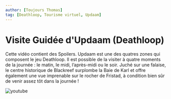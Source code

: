 ```yaml
---
author: [Toujours Thomas]
tag: [Deathloop, Tourisme virtuel, Updaam]
---
```


# Visite Guidée d'Updaam (Deathloop)

Cette vidéo contient des Spoilers. Updaam est une des quatres zones qui composent le jeu Deathloop. Il est possible de la visiter à quatre moments de la journée : le matin, le midi, l’après-midi ou le soir. Juché sur une falaise, le centre historique de Blackreef surplombe la Baie de Karl et offre également une vue imprenable sur le rocher de Fristad, à condition bien sûr de venir assez tôt dans la journée !

![youtube](https://www.youtube.com/watch?v=jpoNuvbYf3M)
